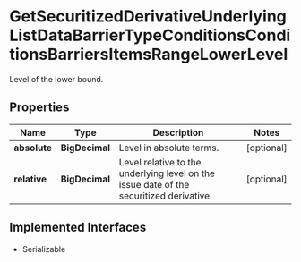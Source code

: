 

# GetSecuritizedDerivativeUnderlyingListDataBarrierTypeConditionsConditionsBarriersItemsRangeLowerLevel

Level of the lower bound.

## Properties

Name | Type | Description | Notes
------------ | ------------- | ------------- | -------------
**absolute** | **BigDecimal** | Level in absolute terms. |  [optional]
**relative** | **BigDecimal** | Level relative to the underlying level on the issue date of the securitized derivative. |  [optional]


## Implemented Interfaces

* Serializable


